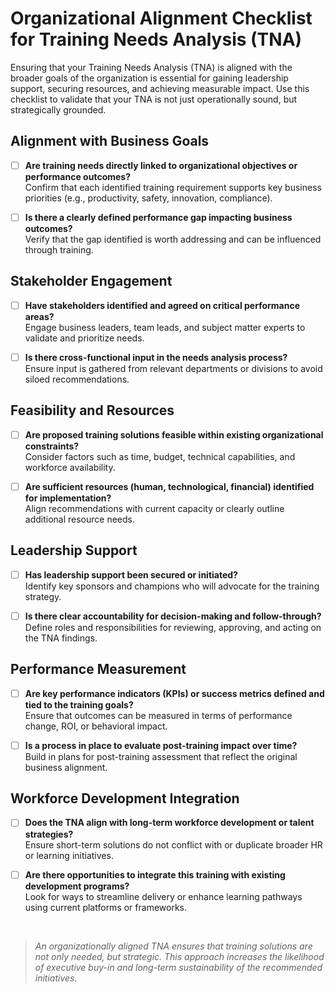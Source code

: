 # Organizational Alignment Checklist for Training Needs Analysis (TNA)

Ensuring that your Training Needs Analysis (TNA) is aligned with the broader goals of the organization is essential for gaining leadership support, securing resources, and achieving measurable impact. Use this checklist to validate that your TNA is not just operationally sound, but strategically grounded.

## Alignment with Business Goals

- [ ] **Are training needs directly linked to organizational objectives or performance outcomes?**  
  Confirm that each identified training requirement supports key business priorities (e.g., productivity, safety, innovation, compliance).

- [ ] **Is there a clearly defined performance gap impacting business outcomes?**  
  Verify that the gap identified is worth addressing and can be influenced through training.

## Stakeholder Engagement

- [ ] **Have stakeholders identified and agreed on critical performance areas?**  
  Engage business leaders, team leads, and subject matter experts to validate and prioritize needs.

- [ ] **Is there cross-functional input in the needs analysis process?**  
  Ensure input is gathered from relevant departments or divisions to avoid siloed recommendations.

## Feasibility and Resources

- [ ] **Are proposed training solutions feasible within existing organizational constraints?**  
  Consider factors such as time, budget, technical capabilities, and workforce availability.

- [ ] **Are sufficient resources (human, technological, financial) identified for implementation?**  
  Align recommendations with current capacity or clearly outline additional resource needs.

## Leadership Support

- [ ] **Has leadership support been secured or initiated?**  
  Identify key sponsors and champions who will advocate for the training strategy.

- [ ] **Is there clear accountability for decision-making and follow-through?**  
  Define roles and responsibilities for reviewing, approving, and acting on the TNA findings.

## Performance Measurement

- [ ] **Are key performance indicators (KPIs) or success metrics defined and tied to the training goals?**  
  Ensure that outcomes can be measured in terms of performance change, ROI, or behavioral impact.

- [ ] **Is a process in place to evaluate post-training impact over time?**  
  Build in plans for post-training assessment that reflect the original business alignment.

## Workforce Development Integration

- [ ] **Does the TNA align with long-term workforce development or talent strategies?**  
  Ensure short-term solutions do not conflict with or duplicate broader HR or learning initiatives.

- [ ] **Are there opportunities to integrate this training with existing development programs?**  
  Look for ways to streamline delivery or enhance learning pathways using current platforms or frameworks.

<br>

>*An organizationally aligned TNA ensures that training solutions are not only needed, but strategic. This approach increases the likelihood of executive buy-in and long-term sustainability of the recommended initiatives.*
